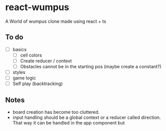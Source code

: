 # react-wumpus

A World of wumpus clone made using react + ts

## To do

- [ ] basics
  - [ ] cell colors
  - [ ] Create reducer / context
  - [ ] Obstacles cannot be in the starting pos (maybe create a constant?)
- [ ] styles
- [ ] game logic
- [ ] Self play (backtracking)

## Notes

- board creation has become too cluttered.
- input handling should be a global context or a reducer called direction. That way it can be handled in the app component but
